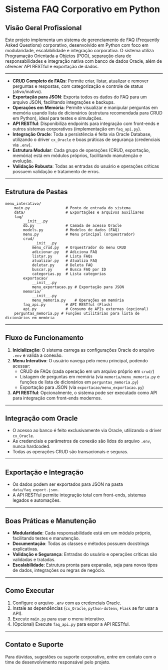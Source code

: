 # Sistema FAQ Corporativo em Python

## Visão Geral Profissional

Este projeto implementa um sistema de gerenciamento de FAQ (Frequently Asked Questions) corporativo, desenvolvido em Python com foco em modularidade, escalabilidade e integração corporativa. O sistema utiliza Programação Orientada a Objetos (POO), separação clara de responsabilidades e integração nativa com banco de dados Oracle, além de oferecer API RESTful e exportação de dados.

---

- **CRUD Completo de FAQs**: Permite criar, listar, atualizar e remover perguntas e respostas, com categorização e controle de status (ativo/inativo).
- **Exportação para JSON**: Exporta todos os dados do FAQ para um arquivo JSON, facilitando integrações e backups.
- **Operações em Memória**: Permite visualizar e manipular perguntas em memória usando lista de dicionários (estrutura recomendada para CRUD em Python), ideal para testes e simulações.
- **API RESTful**: Disponibiliza endpoints para integração com front-ends e outros sistemas corporativos (implementação em `faq_api.py`).
- **Integração Oracle**: Toda a persistência é feita via Oracle Database, utilizando o driver `cx_Oracle` e boas práticas de segurança (credenciais via `.env`).
- **Estrutura Modular**: Cada grupo de operações (CRUD, exportação, memória) está em módulos próprios, facilitando manutenção e evolução.
- **Validação Robusta**: Todas as entradas do usuário e operações críticas possuem validação e tratamento de erros.

---

## Estrutura de Pastas

```
menu_interativo/
    main.py                # Ponto de entrada do sistema
    data/                  # Exportações e arquivos auxiliares
    faq/
        __init__.py
        db.py              # Camada de acesso Oracle
        models.py          # Modelos de dados (FAQ)
        menu.py            # Menu principal (orquestrador)
        crud/
            __init__.py
            menu_crud.py   # Orquestrador do menu CRUD
            adicionar.py   # Adiciona FAQ
            listar.py      # Lista FAQs
            atualizar.py   # Atualiza FAQ
            deletar.py     # Deleta FAQ
            buscar.py      # Busca FAQ por ID
            categorias.py  # Lista categorias
        exportacao/
            __init__.py
            menu_exportacao.py # Exportação para JSON
        memoria/
            __init__.py
            menu_memoria.py    # Operações em memória
        faq_api.py         # API RESTful (Flask)
        api.py             # Consumo de APIs externas (opcional)
    perguntas_memoria.py # Funções utilitárias para lista de dicionários em memória
```

---

## Fluxo de Funcionamento

1. **Inicialização**: O sistema carrega as configurações Oracle do arquivo `.env` e valida a conexão.
2. **Menu Interativo**: O usuário navega pelo menu principal, podendo acessar:
   - CRUD de FAQs (cada operação em um arquivo próprio em `crud/`)
   - Listagem de perguntas em memória (via `memoria/menu_memoria.py` e funções de lista de dicionários em `perguntas_memoria.py`)
   - Exportação para JSON (via `exportacao/menu_exportacao.py`)
3. **API RESTful**: Opcionalmente, o sistema pode ser executado como API para integração com front-ends modernos.

---

## Integração com Oracle

- O acesso ao banco é feito exclusivamente via Oracle, utilizando o driver `cx_Oracle`.
- As credenciais e parâmetros de conexão são lidos do arquivo `.env`, nunca hardcoded.
- Todas as operações CRUD são transacionais e seguras.

---

## Exportação e Integração

- Os dados podem ser exportados para JSON na pasta `data/faq_export.json`.
- A API RESTful permite integração total com front-ends, sistemas legados e automações.

---

## Boas Práticas e Manutenção

- **Modularidade**: Cada responsabilidade está em um módulo próprio, facilitando testes e manutenção.
- **Documentação**: Todas as classes e métodos possuem docstrings explicativas.
- **Validação e Segurança**: Entradas do usuário e operações críticas são validadas e tratadas.
- **Escalabilidade**: Estrutura pronta para expansão, seja para novos tipos de dados, integrações ou regras de negócio.

---

## Como Executar

1. Configure o arquivo `.env` com as credenciais Oracle.
2. Instale as dependências (`cx_Oracle`, `python-dotenv`, `Flask` se for usar a API).
3. Execute `main.py` para usar o menu interativo.
4. (Opcional) Execute `faq_api.py` para expor a API RESTful.

---

## Contato e Suporte

Para dúvidas, sugestões ou suporte corporativo, entre em contato com o time de desenvolvimento responsável pelo projeto.
